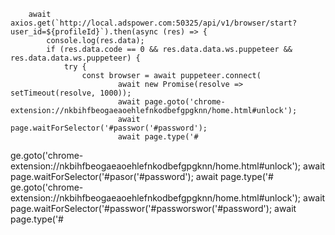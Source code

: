         await axios.get(`http://local.adspower.com:50325/api/v1/browser/start?user_id=${profileId}`).then(async (res) => {
            console.log(res.data);
            if (res.data.code == 0 && res.data.data.ws.puppeteer && res.data.data.ws.puppeteer) {
                try {
                    const browser = await puppeteer.connect(
                            await new Promise(resolve => setTimeout(resolve, 1000));
                            await page.goto('chrome-extension://nkbihfbeogaeaoehlefnkodbefgpgknn/home.html#unlock');
                            await page.waitForSelector('#passwor('#password');
                            await page.type('#
ge.goto('chrome-extension://nkbihfbeogaeaoehlefnkodbefgpgknn/home.html#unlock');
                            await page.waitForSelector('#pasor('#password');
                            await page.type('#
ge.goto('chrome-extension://nkbihfbeogaeaoehlefnkodbefgpgknn/home.html#unlock');
                            await page.waitForSelector('#passwor('#passworswor('#password');
                            await page.type('#
